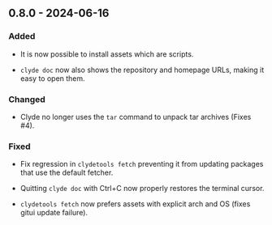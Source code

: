 ## 0.8.0 - 2024-06-16

### Added

- It is now possible to install assets which are scripts.

- `clyde doc` now also shows the repository and homepage URLs, making it easy to open them.

### Changed

- Clyde no longer uses the `tar` command to unpack tar archives (Fixes #4).

### Fixed

- Fix regression in `clydetools fetch` preventing it from updating packages that use the default fetcher.

- Quitting `clyde doc` with Ctrl+C now properly restores the terminal cursor.

- `clydetools fetch` now prefers assets with explicit arch and OS (fixes gitui update failure).
